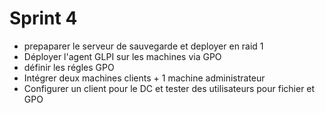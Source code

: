 # Sprint 4 

- prepaparer le serveur de sauvegarde et deployer en raid 1
- Déployer l'agent GLPI sur les machines via GPO
- définir les régles GPO
- Intégrer deux machines clients + 1 machine administrateur
- Configurer un client pour le DC et tester des utilisateurs pour fichier et GPO
